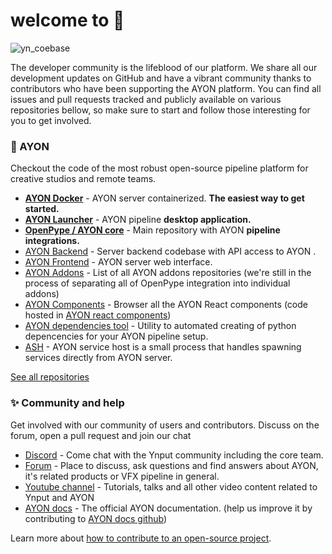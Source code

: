 # welcome to 👋

![yn_coebase](https://github.com/ynput/.github-private/assets/3333008/cb27d11a-8c9b-48f9-b724-34e3216a7095)

The developer community is the lifeblood of our platform. We share all our development updates on GitHub and have a vibrant community thanks to contributors who have been supporting the AYON platform. You can find all issues and pull requests tracked and publicly available on various repositories bellow, so make sure to start and follow those interesting for you to get involved.


### 🚀 AYON

Checkout the code of the most robust open-source pipeline platform for creative studios and remote teams. 

- **[AYON Docker](https://github.com/ynput/ayon-docker)** - AYON server containerized. **The easiest way to get started.**
- **[AYON Launcher](https://github.com/ynput/ayon-launcher)** - AYON pipeline **desktop application.**
- **[OpenPype / AYON core](https://github.com/ynput/OpenPype)** - Main repository with AYON **pipeline integrations.**
- [AYON Backend](https://github.com/ynput/ayon-backend) - Server backend codebase with API access to AYON .
- [AYON Frontend](https://github.com/ynput/ayon-frontend) - AYON server web interface.
- [AYON Addons](https://github.com/search?q=topic%3Aaddon+org%3Aynput+fork%3Atrue&type=repositories) - List of all AYON addons repositories (we're still in the process of separating all of OpenPype integration into individual addons)
- [AYON Components](https://components.ayon.dev/) - Browser all the AYON React components (code hosted in [AYON react components](https://github.com/ynput/ayon-react-components))
- [AYON dependencies tool](https://github.com/ynput/ayon-dependencies-tool) - Utility to automated creating of python depencencies for your AYON pipeline setup.
- [ASH](https://github.com/ynput/ash) - AYON service host is a small process that handles spawning services directly from AYON server.

[See all repositories](https://github.com/orgs/ynput/repositories)

### ✨ Community and help

Get involved with our community of users and contributors. Discuss on the forum, open a pull request and join our chat

- [Discord](https://discord.com/ynput) - Come chat with the Ynput community including the core team.
- [Forum](https://community.ynput.io/) - Place to discuss, ask questions and find answers about AYON, it's related products or VFX pipeline in general.
- [Youtube channel](https://www.youtube.com/@ynput) - Tutorials, talks and all other video content related to Ynput and AYON
- [AYON docs](https://ayon.ynput.io/) - The official AYON documentation. (help us improve it by contributing to [AYON docs github](https://github.com/ynput/ayon-documentation))

Learn more about [how to contribute to an open-source project](https://opensource.guide/).
